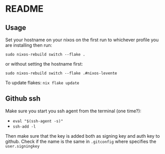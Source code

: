 # README

## Usage
Set your hostname on your nixos on the first run to whichever profile you are installing then run:

`sudo nixos-rebuild switch --flake .`

or without setting the hostname first:

`sudo nixos-rebuild switch --flake .#nixos-levente`

To update flakes: `nix flake update`

## Github ssh

Make sure you start you ssh agent from the terminal (one time?):
* `eval "$(ssh-agent -s)"`
* `ssh-add -l`

Then make sure that the key is added both as signing key and auth key to github.
Check if the name is the same in `.gitconfig` where specifies the `user.signingkey`
